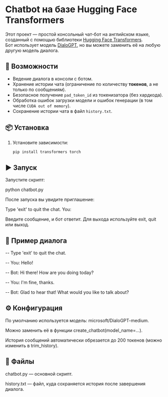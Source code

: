 # Chatbot на базе Hugging Face Transformers

Этот проект — простой консольный чат-бот на английском языке, созданный с помощью библиотеки [Hugging Face Transformers](https://huggingface.co/docs/transformers/index).  
Бот использует модель [DialoGPT](https://huggingface.co/microsoft/DialoGPT-medium), но вы можете заменить её на любую другую модель диалога.

## 🚀 Возможности
- Ведение диалога в консоли с ботом.
- Хранение истории чата (ограничение по количеству **токенов**, а не только по сообщениям).
- Безопасное получение `pad_token_id` из токенизатора (без хардкода).
- Обработка ошибок загрузки модели и ошибок генерации (в том числе `CUDA out of memory`).
- Сохранение истории чата в файл `history.txt`.

## 📦 Установка

1. Установите зависимости:
   ```bash
   pip install transformers torch


## ▶️ Запуск

Запустите скрипт:

python chatbot.py


После запуска вы увидите приглашение:

Type 'exit' to quit the chat.
You:


Введите сообщение, и бот ответит.
Для выхода используйте exit, quit или выход.

## 📝 Пример диалога
-- Type 'exit' to quit the chat.

-- You: Hello!

-- Bot: Hi there! How are you doing today?

-- You: I'm fine, thanks.

-- Bot: Glad to hear that! What would you like to talk about?



## ⚙️ Конфигурация

По умолчанию используется модель: microsoft/DialoGPT-medium.

Можно заменить её в функции create_chatbot(model_name=...).

История сообщений автоматически обрезается до 200 токенов (можно изменить в trim_history).

## 📂 Файлы

chatbot.py — основной скрипт.

history.txt — файл, куда сохраняется история после завершения диалога.
